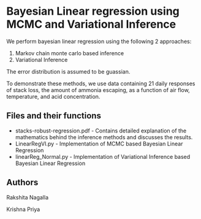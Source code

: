 # Bayesian Linear regression using MCMC and Variational Inference

We perform bayesian linear regression using the following 2 approaches:
1. Markov chain monte carlo based inference
2. Variational Inference

The error distribution is assumed to be guassian.

To demonstrate these methods, we use data containing 21 daily responses of stack loss, the amount of ammonia escaping, as a function of air flow, temperature, and acid concentration.

## Files and their functions

* stacks-robust-regression.pdf - Contains detailed explanation of the mathematics behind the inference methods and discusses the results.
* LinearRegVI.py - Implementation of MCMC based Bayesian Linear Regression
* linearReg_Normal.py - Implementation of Variational Inference based Bayesian Linear Regression


## Authors

Rakshita Nagalla

Krishna Priya 
